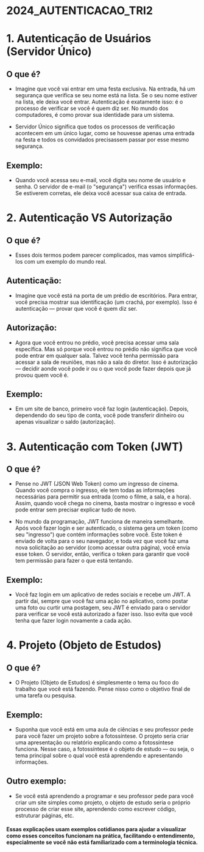 # 2024_AUTENTICACAO_TRI2

# 1. Autenticação de Usuários (Servidor Único)

## O que é? 

- Imagine que você vai entrar em uma festa exclusiva. Na entrada, há um segurança que verifica se seu nome está na lista. Se o seu nome estiver na lista, ele deixa você entrar. Autenticação é exatamente isso: é o processo de verificar se você é quem diz ser. No mundo dos computadores, é como provar sua identidade para um sistema.

- Servidor Único significa que todos os processos de verificação acontecem em um único lugar, como se houvesse apenas uma entrada na festa e todos os convidados precisassem passar por esse mesmo segurança.

## Exemplo: 
- Quando você acessa seu e-mail, você digita seu nome de usuário e senha. O servidor de e-mail (o "segurança") verifica essas informações. Se estiverem corretas, ele deixa você acessar sua caixa de entrada.

# 2. Autenticação VS Autorização

## O que é?

- Esses dois termos podem parecer complicados, mas vamos simplificá-los com um exemplo do mundo real.

## Autenticação: 

- Imagine que você está na porta de um prédio de escritórios. Para entrar, você precisa mostrar sua identificação (um crachá, por exemplo). Isso é autenticação — provar que você é quem diz ser.

## Autorização:

-  Agora que você entrou no prédio, você precisa acessar uma sala específica. Mas só porque você entrou no prédio não significa que você pode entrar em qualquer sala. Talvez você tenha permissão para acessar a sala de reuniões, mas não a sala do diretor. Isso é autorização — decidir aonde você pode ir ou o que você pode fazer depois que já provou quem você é.

## Exemplo:

- Em um site de banco, primeiro você faz login (autenticação). Depois, dependendo do seu tipo de conta, você pode transferir dinheiro ou apenas visualizar o saldo (autorização).

# 3. Autenticação com Token (JWT)

## O que é? 

- Pense no JWT (JSON Web Token) como um ingresso de cinema. Quando você compra o ingresso, ele tem todas as informações necessárias para permitir sua entrada (como o filme, a sala, e a hora). Assim, quando você chega no cinema, basta mostrar o ingresso e você pode entrar sem precisar explicar tudo de novo.

- No mundo da programação, JWT funciona de maneira semelhante. Após você fazer login e ser autenticado, o sistema gera um token (como seu "ingresso") que contém informações sobre você. Este token é enviado de volta para o seu navegador, e toda vez que você faz uma nova solicitação ao servidor (como acessar outra página), você envia esse token. O servidor, então, verifica o token para garantir que você tem permissão para fazer o que está tentando.

## Exemplo: 

- Você faz login em um aplicativo de redes sociais e recebe um JWT. A partir daí, sempre que você faz uma ação no aplicativo, como postar uma foto ou curtir uma postagem, seu JWT é enviado para o servidor para verificar se você está autorizado a fazer isso. Isso evita que você tenha que fazer login novamente a cada ação.

# 4. Projeto (Objeto de Estudos)

## O que é?

- O Projeto (Objeto de Estudos) é simplesmente o tema ou foco do trabalho que você está fazendo. Pense nisso como o objetivo final de uma tarefa ou pesquisa.

## Exemplo: 

- Suponha que você está em uma aula de ciências e seu professor pede para você fazer um projeto sobre a fotossíntese. O projeto seria criar uma apresentação ou relatório explicando como a fotossíntese funciona. Nesse caso, a fotossíntese é o objeto de estudo — ou seja, o tema principal sobre o qual você está aprendendo e apresentando informações.

## Outro exemplo: 

- Se você está aprendendo a programar e seu professor pede para você criar um site simples como projeto, o objeto de estudo seria o próprio processo de criar esse site, aprendendo como escrever código, estruturar páginas, etc.

#### Essas explicações usam exemplos cotidianos para ajudar a visualizar como esses conceitos funcionam na prática, facilitando o entendimento, especialmente se você não está familiarizado com a terminologia técnica.